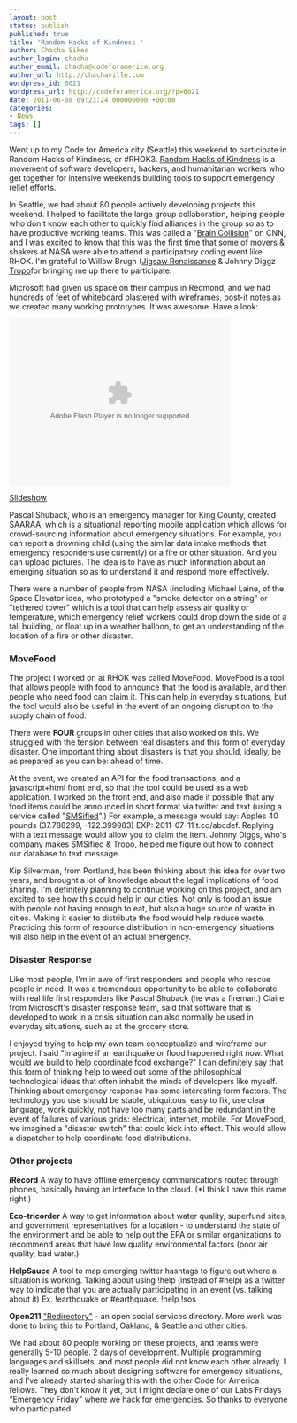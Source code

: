 ```yaml
---
layout: post
status: publish
published: true
title: 'Random Hacks of Kindness '
author: Chacha Sikes
author_login: chacha
author_email: chacha@codeforamerica.org
author_url: http://chachaville.com
wordpress_id: 6021
wordpress_url: http://codeforamerica.org/?p=6021
date: 2011-06-08 09:23:24.000000000 +00:00
categories:
- News
tags: []
---
```

Went up to my Code for America city (Seattle) this weekend to participate in Random Hacks of Kindness, or #RHOK3. <a href="http://rhok.org">Random Hacks of Kindness</a> is a movement of software developers, hackers, and humanitarian workers who get together for intensive weekends building tools to support emergency relief efforts.

In Seattle, we had about 80 people actively developing projects this weekend. I helped to facilitate the large group collaboration, helping people who don't know each other to quickly find alliances in the group so as to have productive working teams. This was called a "<a href="http://www.cnn.com/2011/TECH/innovation/06/08/hacks.kindness.followup/">Brain Collision</a>" on CNN, and I was excited to know that this was the first time that some of movers & shakers at NASA were able to attend a participatory coding event like RHOK. I'm grateful to Willow Brugh (<a href="http://www.jigsawrenaissance.org/">Jigsaw Renaissance</a> & Johnny Diggz <a href="http://www.tropo.com">Tropo</a>for bringing me up there to participate.

Microsoft had given us space on their campus in Redmond, and we had hundreds of feet of whiteboard plastered with wireframes, post-it notes as we created many working prototypes. It was awesome. Have a look:

<object width="400" height="300"> <param name="flashvars" value="offsite=true&lang=en-us&page_show_url=%2Fphotos%2Flinepithemate%2Fsets%2F72157626915607946%2Fshow%2F&page_show_back_url=%2Fphotos%2Flinepithemate%2Fsets%2F72157626915607946%2F&set_id=72157626915607946&jump_to="></param> <param name="movie" value="http://www.flickr.com/apps/slideshow/show.swf?v=104087"></param> <param name="allowFullScreen" value="true"></param><embed type="application/x-shockwave-flash" src="http://www.flickr.com/apps/slideshow/show.swf?v=104087" allowFullScreen="true" flashvars="offsite=true&lang=en-us&page_show_url=%2Fphotos%2Flinepithemate%2Fsets%2F72157626915607946%2Fshow%2F&page_show_back_url=%2Fphotos%2Flinepithemate%2Fsets%2F72157626915607946%2F&set_id=72157626915607946&jump_to=" width="400" height="300"></embed></object>

<a href="http://www.flickr.com//photos/linepithemate/sets/72157626915607946/show/">Slideshow</a>

Pascal Shuback, who is an emergency manager for King County, created SAARAA, which is a situational reporting mobile application which allows for crowd-sourcing information about emergency situations. For example, you can report a drowning child (using the similar data intake methods that emergency responders use currently) or a fire or other situation. And you can upload pictures. The idea is to have as much information about an emerging situation so as to understand it and respond more effectively.

There were a number of people from NASA (including Michael Laine, of the Space Elevator idea, who prototyped a "smoke detector on a string" or "tethered tower" which is a tool that can help assess air quality or temperature, which emergency relief workers could drop down the side of a tall building, or float up in a weather balloon, to get an understanding of the location of a fire or other disaster.

<h3>MoveFood</h3>
The project I worked on at RHOK was called MoveFood. MoveFood is a tool that allows people with food to announce that the food is available, and then people who need food can claim it. This can help in everyday situations, but the tool would also be useful in the event of an ongoing disruption to the supply chain of food.

There were <strong>FOUR</strong> groups in other cities that also worked on this. We struggled with the tension between real disasters and this form of everyday disaster. One important thing about disasters is that you should, ideally, be as prepared as you can be: ahead of time.

At the event, we created an API for the food transactions, and a javascript+html front end, so that the tool could be used as a web application. I worked on the front end, and also made it possible that any food items could be announced in short format via twitter and text (using a service called "<a href="http://smsified.com/">SMSified</a>".) For example, a message would say: Apples 40 pounds (37.788299, -122.399983) EXP: 2011-07-11 t.co/abcdef. Replying with a text message would allow you to claim the item. Johnny Diggs, who's company makes SMSified & Tropo, helped me figure out how to connect our database to text message.

Kip Silverman, from Portland, has been thinking about this idea for over two years, and brought a lot of knowledge about the legal implications of food sharing. I'm definitely planning to continue working on this project, and am excited to see how this could help in our cities. Not only is food an issue with people not having enough to eat, but also a huge source of waste in cities. Making it easier to distribute the food would help reduce waste. Practicing this form of resource distribution in non-emergency situations will also help in the event of an actual emergency.

<h3>Disaster Response</h3>
Like most people, I'm in awe of first responders and people who rescue people in need. It was a tremendous opportunity to be able to collaborate with real life first responders like Pascal Shuback (he was a fireman.) Claire from Microsoft's disaster response team, said that software that is developed to work in a crisis situation can also normally be used in everyday situations, such as at the grocery store.

I enjoyed trying to help my own team conceptualize and wireframe our project. I said "Imagine if an earthquake or flood happened right now. What would we build to help coordinate food exchange?" I can definitely say that this form of thinking help to weed out some of the philosophical technological ideas that often inhabit the minds of developers like myself. Thinking about emergency response has some interesting form factors. The technology you use should be stable, ubiquitous, easy to fix, use clear language, work quickly, not have too many parts and be redundant in the event of failures of various grids: electrical, internet, mobile. For MoveFood, we imagined a "disaster switch" that could kick into effect. This would allow a dispatcher to help coordinate food distributions.

<h3>Other projects</h3>
<strong>iRecord</strong>
A way to have offline emergency communications routed through phones, basically having an interface to the cloud. (*I think I have this name right.)

<strong>Eco-tricorder</strong>
A way to get information about water quality, superfund sites, and government representatives for a location - to understand the state of the environment and be able to help out the EPA or similar organizations to recommend areas that have low quality environmental factors (poor air quality, bad water.)

<strong>HelpSauce</strong>
A tool to map emerging twitter hashtags to figure out where a situation is working. Talking about using !help (instead of #help) as a twitter way to indicate that you are actually participating in an event (vs. talking about it) Ex. !earthquake or #earthquake. !help !sos

<strong>Open211</strong>
<a href="http://rectangl.es">"Redirectory"</a> - an open social services directory. More work was done to bring this to Portland, Oakland, &amp; Seattle and other cities.

We had about 80 people working on these projects, and teams were generally 5-10 people. 2 days of development. Multiple programming languages and skillsets, and most people did not know each other already. I really learned so much about designing software for emergency situations, and I've already started sharing this with the other Code for America fellows. They don't know it yet, but I might declare one of our Labs Fridays "Emergency Friday" where we hack for emergencies. So thanks to everyone who participated.
